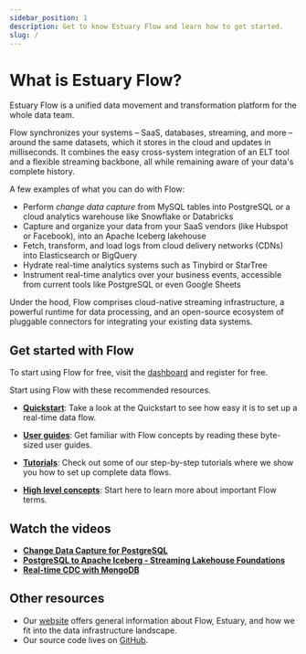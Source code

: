 ```yaml
---
sidebar_position: 1
description: Get to know Estuary Flow and learn how to get started.
slug: /
---
```


# What is Estuary Flow?

Estuary Flow is a unified data movement and transformation platform for the whole data team.

Flow synchronizes your systems – SaaS, databases, streaming, and more – around the same datasets, which it stores in the
cloud and updates in milliseconds. It combines the easy cross-system integration of an ELT tool and a flexible streaming
backbone, all while remaining aware of your data's complete history.

A few examples of what you can do with Flow:

* Perform *change data capture* from MySQL tables into PostgreSQL or a cloud analytics warehouse like Snowflake or
  Databricks
* Capture and organize your data from your SaaS vendors (like Hubspot or Facebook), into an Apache Iceberg lakehouse
* Fetch, transform, and load logs from cloud delivery networks (CDNs) into Elasticsearch or BigQuery
* Hydrate real-time analytics systems such as Tinybird or StarTree
* Instrument real-time analytics over your business events, accessible from current tools like PostgreSQL or even Google
  Sheets

Under the hood, Flow comprises cloud-native streaming infrastructure, a powerful runtime for data processing,
and an open-source ecosystem of pluggable connectors for integrating your existing data systems.

## Get started with Flow

To start using Flow for free, visit the [dashboard](https://go.estuary.dev/dashboard) and register for free.

Start using Flow with these recommended resources.

- **[Quickstart](quickstart/quickstart.md)**: Take a look at the Quickstart to see how easy it is to set up a real-time
  data flow.

- **[User guides](../guides/README.md)**: Get familiar with Flow concepts by reading these byte-sized user guides.

- **[Tutorials](tutorials/README.md)**: Check out some of our step-by-step tutorials where we show you how to set up
  complete data flows.

- **[High level concepts](../concepts/README.md)**: Start here to learn more about important Flow terms.

## Watch the videos

- **[Change Data Capture for PostgreSQL](https://www.youtube.com/watch?v=9Bpj6k4H_0c)**
- **[PostgreSQL to Apache Iceberg - Streaming Lakehouse Foundations](https://www.youtube.com/watch?v=vzCkb-bOpxs)**
- **[Real-time CDC with MongoDB](https://www.youtube.com/watch?v=kpF-YCxtArk)**

## **Other resources**

- Our [website](https://www.estuary.dev) offers general information about Flow, Estuary, and how we fit into the data
  infrastructure landscape.
- Our source code lives on [GitHub](https://github.com/estuary).

